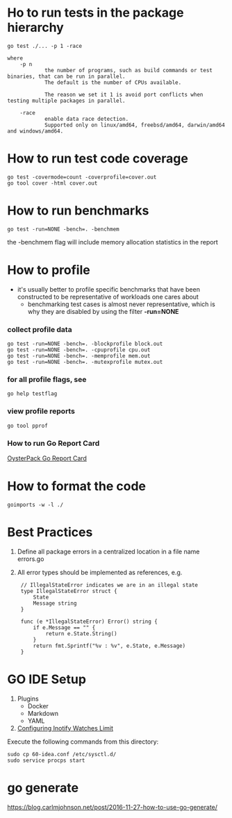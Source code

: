 # Ho to run tests in the package hierarchy

    go test ./... -p 1 -race
    
    where     
        -p n
                the number of programs, such as build commands or test binaries, that can be run in parallel.
                The default is the number of CPUs available. 
                
                The reason we set it 1 is avoid port conflicts when testing multiple packages in parallel.
                
        -race
                enable data race detection.
                Supported only on linux/amd64, freebsd/amd64, darwin/amd64 and windows/amd64.
    

# How to run test code coverage

    go test -covermode=count -coverprofile=cover.out     
    go tool cover -html cover.out

# How to run benchmarks

    go test -run=NONE -bench=. -benchmem
    
the -benchmem flag will include memory allocation statistics in the report

# How to profile
- it's usually better to profile specific benchmarks that have been constructed to be representative of workloads one cares about
    - benchmarking test cases is almost never representative, which is why they are disabled by using the filter **-run=NONE**
    
### collect profile data
    go test -run=NONE -bench=. -blockprofile block.out
    go test -run=NONE -bench=. -cpuprofile cpu.out
    go test -run=NONE -bench=. -memprofile mem.out
    go test -run=NONE -bench=. -mutexprofile mutex.out
    
### for all profile flags, see
    go help testflag 
    
### view profile reports
    go tool pprof
    
### How to run Go Report Card
[OysterPack Go Report Card](https://goreportcard.com/report/github.com/oysterpack/oysterpack.go)

# How to format the code

    goimports -w -l ./
    
# Best Practices
1. Define all package errors in a centralized location in a file name errors.go
2. All error types should be implemented as references, e.g.

        // IllegalStateError indicates we are in an illegal state
        type IllegalStateError struct {
            State
            Message string
        }
        
        func (e *IllegalStateError) Error() string {
            if e.Message == "" {
                return e.State.String()
            }
            return fmt.Sprintf("%v : %v", e.State, e.Message)
        }
        
# GO IDE Setup
1. Plugins
    - Docker
    - Markdown
    - YAML
2. [Configuring Inotify Watches Limit](https://confluence.jetbrains.com/display/IDEADEV/Inotify+Watches+Limit)

Execute the following commands from this directory:

    sudo cp 60-idea.conf /etc/sysctl.d/
    sudo service procps start
    
# go generate
https://blog.carlmjohnson.net/post/2016-11-27-how-to-use-go-generate/


